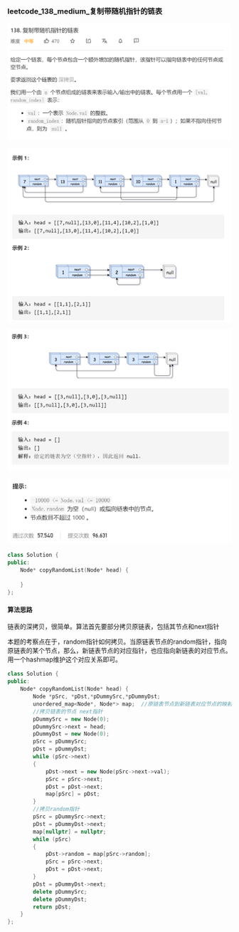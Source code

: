### leetcode_138_medium_复制带随机指针的链表

![image-20210122192112951](leetcode_138_medium_复制带随机指针的链表.assets/image-20210122192112951.png)

![image-20210122192130470](leetcode_138_medium_复制带随机指针的链表.assets/image-20210122192130470.png)

![image-20210122192139865](leetcode_138_medium_复制带随机指针的链表.assets/image-20210122192139865.png)

![image-20210122192151645](leetcode_138_medium_复制带随机指针的链表.assets/image-20210122192151645.png)

```c++
class Solution {
public:
    Node* copyRandomList(Node* head) {
        
    }
};
```

#### 算法思路

链表的深拷贝，很简单。算法首先要部分拷贝原链表，包括其节点和next指针

本题的考察点在于，random指针如何拷贝。当原链表节点的random指针，指向原链表的某个节点，那么，新链表节点的对应指针，也应指向新链表的对应节点。用一个hashmap维护这个对应关系即可。

```c++
class Solution {
public:
	Node* copyRandomList(Node* head) {
		Node *pSrc, *pDst,*pDummySrc,*pDummyDst;
		unordered_map<Node*, Node*> map;  //原链表节点到新链表对应节点的映射
		//拷贝链表的节点 next指针
		pDummySrc = new Node(0);
		pDummySrc->next = head;
		pDummyDst = new Node(0);
		pSrc = pDummySrc;
		pDst = pDummyDst;
		while (pSrc->next)
		{
			pDst->next = new Node(pSrc->next->val);
			pSrc = pSrc->next;
			pDst = pDst->next;
			map[pSrc] = pDst;
		}
		//拷贝random指针
		pSrc = pDummySrc->next;
		pDst = pDummyDst->next;
		map[nullptr] = nullptr;
		while (pSrc)
		{
			pDst->random = map[pSrc->random];
			pSrc = pSrc->next;
			pDst = pDst->next;
		}
		pDst = pDummyDst->next;
		delete pDummySrc;
		delete pDummyDst;
		return pDst;
	}
};
```

